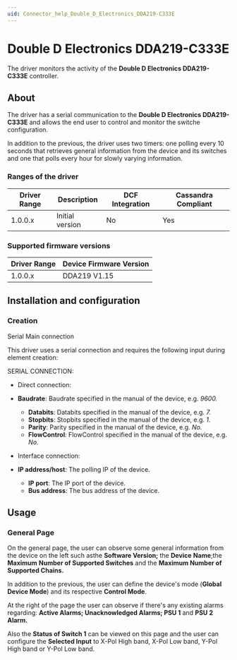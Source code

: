 ```yaml
---
uid: Connector_help_Double_D_Electronics_DDA219-C333E
---
```


# Double D Electronics DDA219-C333E

The driver monitors the activity of the **Double D Electronics DDA219-C333E** controller.

## About

The driver has a serial communication to the **Double D Electronics **DDA219-C333E**** and allows the end user to control and monitor the switche configuration.

In addition to the previous, the driver uses two timers: one polling every 10 seconds that retrieves general information from the device and its switches and one that polls every hour for slowly varying information.

### Ranges of the driver

| **Driver Range** | **Description** | **DCF Integration** | **Cassandra Compliant** |
|------------------|-----------------|---------------------|-------------------------|
| 1.0.0.x          | Initial version | No                  | Yes                     |

### Supported firmware versions

| **Driver Range** | **Device Firmware Version** |
|------------------|-----------------------------|
| 1.0.0.x          | DDA219 V1.15                |

## Installation and configuration

### Creation

Serial Main connection

This driver uses a serial connection and requires the following input during element creation:

SERIAL CONNECTION:

- Direct connection:

- **Baudrate**: Baudrate specified in the manual of the device, e.g. *9600.*
  - **Databits**: Databits specified in the manual of the device, e.g. *7.*
  - **Stopbits**: Stopbits specified in the manual of the device, e.g. *1.*
  - **Parity**: Parity specified in the manual of the device, e.g. *No.*
  - **FlowControl**: FlowControl specified in the manual of the device, e.g. *No.*

- Interface connection:

- **IP address/host**: The polling IP of the device.
  - **IP port**: The IP port of the device.
  - **Bus address**: The bus address of the device.

## Usage

### General Page

On the general page, the user can observe some general information from the device on the left such asthe **Software Version;** the **Device** **Name**;the **Maximum** **Number of Supported Switches** and the ****Maximum** **Number of Supported Chains**.**

In addition to the previous, the user can define the device's mode (**Global Device Mode**) and its respective **Control Mode**.

At the right of the page the user can observe if there's any existing alarms regarding: **Active Alarms; Unacknowledged Alarms; PSU 1** and **PSU 2 Alarm.**

Also the **Status of Switch 1** can be viewed on this page and the user can configure the **Selected Input** to X-Pol High band, X-Pol Low band, Y-Pol High band or Y-Pol Low band.
